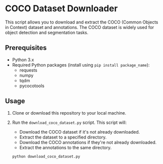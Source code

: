 # COCO Dataset Downloader

This script allows you to download and extract the COCO (Common Objects in Context) dataset and annotations. The COCO dataset is widely used for object detection and segmentation tasks.

## Prerequisites

- Python 3.x
- Required Python packages (install using `pip install package_name`):
  - requests
  - numpy
  - tqdm
  - pycocotools

## Usage

1. Clone or download this repository to your local machine.

2. Run the `download_coco_dataset.py` script. This script will:

   - Download the COCO dataset if it's not already downloaded.
   - Extract the dataset to a specified directory.
   - Download the COCO annotations if they're not already downloaded.
   - Extract the annotations to the same directory.

   ```bash
   python download_coco_dataset.py

